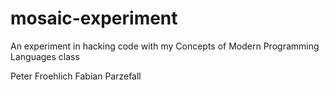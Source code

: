 # mosaic-experiment
An experiment in hacking code with my Concepts of Modern Programming Languages class

Peter Froehlich
Fabian Parzefall
